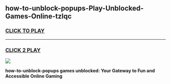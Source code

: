 
## how-to-unblock-popups-Play-Unblocked-Games-Online-tzlqc
<h3>
<a href="https://premium76.site?title=how-to-unblock-popups&ref=25A">CLICK TO PLAY</a></h3>
<hr>

<h3>
<a href="https://premium76.site?title=how-to-unblock-popups&ref=25A">CLICK 2 PLAY</a>
  
</h3>

<a href="https://premium76.site?title=how-to-unblock-popups&ref=25A"><img src="https://clearcache.store/games.png"></a>


**how-to-unblock-popups games unblocked: Your Gateway to Fun and Accessible Online Gaming**
